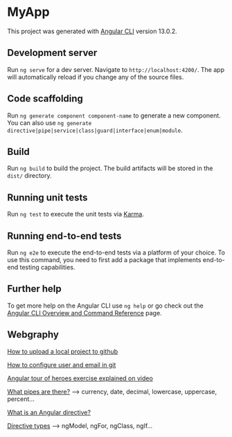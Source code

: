 # MyApp

This project was generated with [Angular CLI](https://github.com/angular/angular-cli) version 13.0.2.

## Development server

Run `ng serve` for a dev server. Navigate to `http://localhost:4200/`. The app will automatically reload if you change any of the source files.

## Code scaffolding

Run `ng generate component component-name` to generate a new component. You can also use `ng generate directive|pipe|service|class|guard|interface|enum|module`.

## Build

Run `ng build` to build the project. The build artifacts will be stored in the `dist/` directory.

## Running unit tests

Run `ng test` to execute the unit tests via [Karma](https://karma-runner.github.io).

## Running end-to-end tests

Run `ng e2e` to execute the end-to-end tests via a platform of your choice. To use this command, you need to first add a package that implements end-to-end testing capabilities.

## Further help

To get more help on the Angular CLI use `ng help` or go check out the [Angular CLI Overview and Command Reference](https://angular.io/cli) page.

## Webgraphy

[How to upload a local project to github](https://javadesde0.com/deploy-subida-de-una-aplicacion-de-angular-a-github-pages-de-forma-totalmente-gratuita/)

[How to configure user and email in git](https://git-scm.com/book/es/v2/Inicio---Sobre-el-Control-de-Versiones-Configurando-Git-por-primera-vez)

[Angular tour of heroes exercise explained on video](https://www.youtube.com/watch?v=Zca69OB2b0U&ab_channel=developer.school)

[What pipes are there?](https://codecraft.tv/courses/angular/pipes/built-in-pipes) --> currency, date, decimal, lowercase, uppercase, percent...

[What is an Angular directive?](https://guidacode.com/2017/angularjs/directivas-de-angular-como-usarlas/) 

[Directive types](https://medium.com/notasdeangular/directivas-en-angular-efb8a8cf78e0) --> ngModel, ngFor, ngClass, ngIf...
